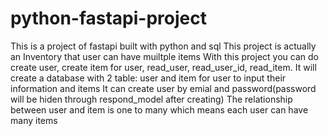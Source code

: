 # python-fastapi-project
This is a project of fastapi built with python and sql
This project is actually an Inventory that user can have muiltple items With this project you can do create user, create item for user, read_user, read_user_id, read_item. 
It will create a database with 2 table: user and item for user to input their information and items
It can create user by emial and password(password will be hiden through respond_model after creating)
The relationship between user and item is one to many which means each user can have many items

